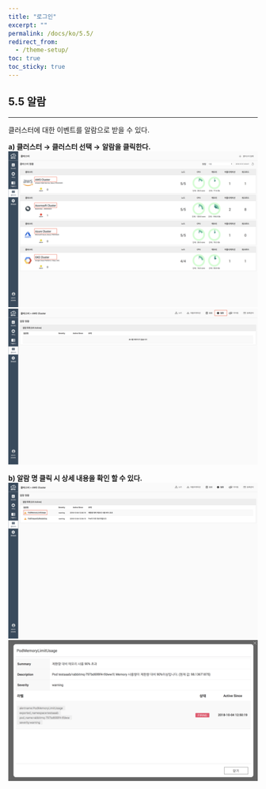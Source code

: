 ```yaml
---
title: "로그인"
excerpt: ""
permalink: /docs/ko/5.5/
redirect_from:
  - /theme-setup/
toc: true
toc_sticky: true
---
```


## 5.5 알람

---

클러스터에 대한 이벤트를 알람으로 받을 수 있다.

**a\) 클러스터 **→** 클러스터 선택 →** **알람을 클릭한다.**![](/assets/KR/3.0.0/5.5_1.png)![](/assets/KR/3.0.0/5.5_2.png)

**b\) 알람 명 클릭 시 상세 내용을 확인 할 수 있다.**  
![](/assets/KR/3.0.0/5.5_3.png)![](/assets/KR/3.0.0/5.5_4.png)
